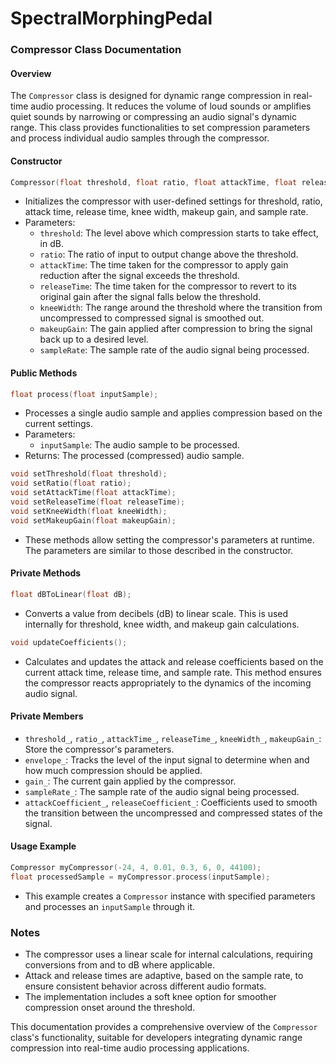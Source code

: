 # SpectralMorphingPedal
 
### Compressor Class Documentation

#### Overview
The `Compressor` class is designed for dynamic range compression in real-time audio processing. It reduces the volume of loud sounds or amplifies quiet sounds by narrowing or compressing an audio signal's dynamic range. This class provides functionalities to set compression parameters and process individual audio samples through the compressor.

#### Constructor
```cpp
Compressor(float threshold, float ratio, float attackTime, float releaseTime, float kneeWidth, float makeupGain, float sampleRate);
```
- Initializes the compressor with user-defined settings for threshold, ratio, attack time, release time, knee width, makeup gain, and sample rate.
- Parameters:
  - `threshold`: The level above which compression starts to take effect, in dB.
  - `ratio`: The ratio of input to output change above the threshold.
  - `attackTime`: The time taken for the compressor to apply gain reduction after the signal exceeds the threshold.
  - `releaseTime`: The time taken for the compressor to revert to its original gain after the signal falls below the threshold.
  - `kneeWidth`: The range around the threshold where the transition from uncompressed to compressed signal is smoothed out.
  - `makeupGain`: The gain applied after compression to bring the signal back up to a desired level.
  - `sampleRate`: The sample rate of the audio signal being processed.

#### Public Methods
```cpp
float process(float inputSample);
```
- Processes a single audio sample and applies compression based on the current settings.
- Parameters:
  - `inputSample`: The audio sample to be processed.
- Returns: The processed (compressed) audio sample.

```cpp
void setThreshold(float threshold);
void setRatio(float ratio);
void setAttackTime(float attackTime);
void setReleaseTime(float releaseTime);
void setKneeWidth(float kneeWidth);
void setMakeupGain(float makeupGain);
```
- These methods allow setting the compressor's parameters at runtime. The parameters are similar to those described in the constructor.

#### Private Methods
```cpp
float dBToLinear(float dB);
```
- Converts a value from decibels (dB) to linear scale. This is used internally for threshold, knee width, and makeup gain calculations.

```cpp
void updateCoefficients();
```
- Calculates and updates the attack and release coefficients based on the current attack time, release time, and sample rate. This method ensures the compressor reacts appropriately to the dynamics of the incoming audio signal.

#### Private Members
- `threshold_`, `ratio_`, `attackTime_`, `releaseTime_`, `kneeWidth_`, `makeupGain_`: Store the compressor's parameters.
- `envelope_`: Tracks the level of the input signal to determine when and how much compression should be applied.
- `gain_`: The current gain applied by the compressor.
- `sampleRate_`: The sample rate of the audio signal being processed.
- `attackCoefficient_`, `releaseCoefficient_`: Coefficients used to smooth the transition between the uncompressed and compressed states of the signal.

#### Usage Example
```cpp
Compressor myCompressor(-24, 4, 0.01, 0.3, 6, 0, 44100);
float processedSample = myCompressor.process(inputSample);
```
- This example creates a `Compressor` instance with specified parameters and processes an `inputSample` through it.

### Notes
- The compressor uses a linear scale for internal calculations, requiring conversions from and to dB where applicable.
- Attack and release times are adaptive, based on the sample rate, to ensure consistent behavior across different audio formats.
- The implementation includes a soft knee option for smoother compression onset around the threshold.

This documentation provides a comprehensive overview of the `Compressor` class's functionality, suitable for developers integrating dynamic range compression into real-time audio processing applications.
